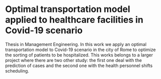 # Optimal transportation model applied to healthcare facilities in Covid-19 scenario

Thesis in Management Engineering. In this work we apply an optimal transportation model to Covid-19 scenario in the city of Rome to optimize the sorting of patients to be hospitalized. This works belongs to a larger project where there are two other study: the first one deal with the prediction of cases and the second one with the health personnel shifts scheduling.
